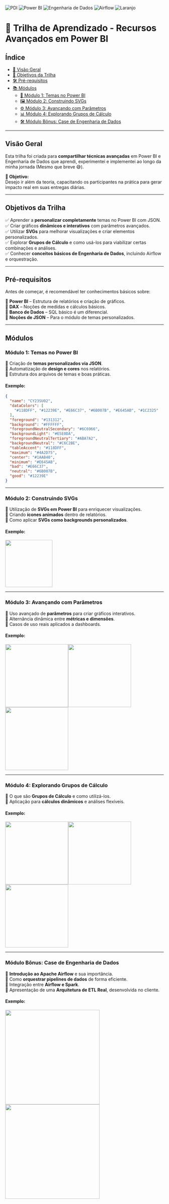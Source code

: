 ![PDI](https://img.shields.io/badge/PDI-purple)
![Power BI](https://img.shields.io/badge/Power_BI-yellow)
![Engenharia de Dados](https://img.shields.io/badge/Engenharia_de_Dados-blue)
![Airflow](https://img.shields.io/badge/Airflow-red)
![Laranjo](https://img.shields.io/badge/Laranjo-orange?logo=adguard&logoColor=white)

# 🚀 Trilha de Aprendizado - Recursos Avançados em Power BI

## Índice

- [📌 Visão Geral](#visão-geral)
- [🎯 Objetivos da Trilha](#objetivos-da-trilha)
- [🛠 Pré-requisitos](#pré-requisitos)
- [📚 Módulos](#módulos)
  - [🎨 Módulo 1: Temas no Power BI](#módulo-1-temas-no-power-bi)
  - [🖼️ Módulo 2: Construindo SVGs](#módulo-2-construindo-svgs)
  - [⚙️ Módulo 3: Avançando com Parâmetros](#módulo-3-avançando-com-parâmetros)
  - [📊 Módulo 4: Explorando Grupos de Cálculo](#módulo-4-explorando-grupos-de-cálculo)
  - [🛠️ Módulo Bônus: Case de Engenharia de Dados](#módulo-bônus-case-de-engenharia-de-dados)

---

## Visão Geral
Esta trilha foi criada para **compartilhar técnicas avançadas** em Power BI e Engenharia de Dados que aprendi, experimentei e implementei ao longo da minha jornada (Mesmo que breve 😅).  

**🚀 Objetivo:**  
Desejo ir além da teoria, capacitando os participantes na prática para gerar impacto real em suas entregas diárias.

---

## Objetivos da Trilha 
✅ Aprender a **personalizar completamente** temas no Power BI com JSON.  
✅ Criar gráficos **dinâmicos e interativos** com parâmetros avançados.  
✅ Utilizar **SVGs** para melhorar visualizações e criar elementos personalizados.  
✅ Explorar **Grupos de Cálculo** e como usá-los para viabilizar certas combinações e análises.  
✅ Conhecer **conceitos básicos de Engenharia de Dados**, incluindo Airflow e orquestração. 

---

## Pré-requisitos
Antes de começar, é recomendável ter conhecimentos básicos sobre:  

🔹 **Power BI** – Estrutura de relatórios e criação de gráficos.  
🔹 **DAX** – Noções de medidas e cálculos básicos.  
🔹 **Banco de Dados** – SQL básico é um diferencial.  
🔹 **Noções de JSON** – Para o módulo de temas personalizados.  

---

## Módulos

### Módulo 1: Temas no Power BI  
🔹 Criação de **temas personalizados via JSON**.  
🔹 Automatização de **design e cores** nos relatórios.  
🔹 Estrutura dos arquivos de temas e boas práticas.

#### Exemplo:
```json
{
  "name": "CY23SU02",
  "dataColors": [
    "#118DFF", "#12239E", "#E66C37", "#6B007B", "#E645AB", "#1C2325"
  ],
  "foreground": "#131312",
  "background": "#FFFFFF",
  "foregroundNeutralSecondary": "#6C6966",
  "backgroundLight": "#E5E0DA",
  "foregroundNeutralTertiary": "#ABA7A2",
  "backgroundNeutral": "#C6C2BE",
  "tableAccent": "#118DFF",
  "maximum": "#4A2D75",
  "center": "#1AAB40",
  "minimum": "#E645AB",
  "bad": "#E66C37",
  "neutral": "#6B007B",
  "good": "#12239E"
}
```
---

### Módulo 2: Construindo SVGs  
🔹 Utilização de **SVGs em Power BI** para enriquecer visualizações.  
🔹 Criando **ícones animados** dentro de relatórios.  
🔹 Como aplicar **SVGs como backgrounds personalizados**.

#### Exemplo:
<img src="./Svgs/iebt_logo.svg" height="150">

---

### Módulo 3: Avançando com Parâmetros  
🔹 Uso avançado de **parâmetros** para criar gráficos interativos.  
🔹 Alternância dinâmica entre **métricas e dimensões**.  
🔹 Casos de uso reais aplicados a dashboards.  

#### Exemplo:
<img src="./_Aux/Parametros1.png" height="200"><img src="./_Aux/Parametros2.png" height="200"><img src="./_Aux/Parametros3.png" height="200">

---

### Módulo 4: Explorando Grupos de Cálculo  
🔹 O que são **Grupos de Cálculo** e como utilizá-los.  
🔹 Aplicação para **cálculos dinâmicos** e análises flexíveis.  

#### Exemplo:
<img src="./_Aux/Grupo_Calculo1.png" height="200"><img src="./_Aux/Grupo_Calculo2.png" height="200"><img src="./_Aux/Grupo_Calculo3.png" height="200">

---

### Módulo Bônus: Case de Engenharia de Dados
🔹 **Introdução ao Apache Airflow** e sua importância.  
🔹 Como **orquestrar pipelines de dados** de forma eficiente.  
🔹 Integração entre **Airflow e Spark**.  
🔹 Apresentação de uma **Arquitetura de ETL Real**, desenvolvida no cliente.

#### Exemplo:
<img src="./_Aux/Airflow.png" height="300"><img src="./_Aux/Airflow2.png" height="300">